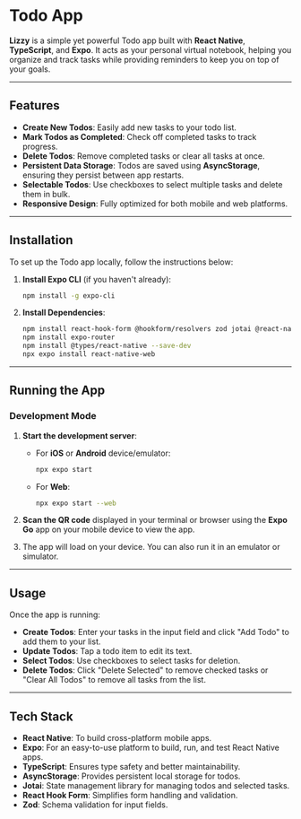 # Todo App

**Lizzy** is a simple yet powerful Todo app built with **React Native**, **TypeScript**, and **Expo**. It acts as your personal virtual notebook, helping you organize and track tasks while providing reminders to keep you on top of your goals.

---

## Features

- **Create New Todos**: Easily add new tasks to your todo list.
- **Mark Todos as Completed**: Check off completed tasks to track progress.
- **Delete Todos**: Remove completed tasks or clear all tasks at once.
- **Persistent Data Storage**: Todos are saved using **AsyncStorage**, ensuring they persist between app restarts.
- **Selectable Todos**: Use checkboxes to select multiple tasks and delete them in bulk.
- **Responsive Design**: Fully optimized for both mobile and web platforms.

---

## Installation

To set up the Todo app locally, follow the instructions below:

1. **Install Expo CLI** (if you haven't already):
   ```bash
   npm install -g expo-cli
   ```

2. **Install Dependencies**:
   ```bash
   npm install react-hook-form @hookform/resolvers zod jotai @react-native-async-storage/async-storage expo-checkbox
   npm install expo-router
   npm install @types/react-native --save-dev
   npx expo install react-native-web
   ```

---

## Running the App

### Development Mode

1. **Start the development server**:
   - For **iOS** or **Android** device/emulator:
     ```bash
     npx expo start
     ```
   - For **Web**:
     ```bash
     npx expo start --web
     ```

2. **Scan the QR code** displayed in your terminal or browser using the **Expo Go** app on your mobile device to view the app.

3. The app will load on your device. You can also run it in an emulator or simulator.

---

## Usage

Once the app is running:

- **Create Todos**: Enter your tasks in the input field and click "Add Todo" to add them to your list.
- **Update Todos**: Tap a todo item to edit its text.
- **Select Todos**: Use checkboxes to select tasks for deletion.
- **Delete Todos**: Click "Delete Selected" to remove checked tasks or "Clear All Todos" to remove all tasks from the list.

---

## Tech Stack

- **React Native**: To build cross-platform mobile apps.
- **Expo**: For an easy-to-use platform to build, run, and test React Native apps.
- **TypeScript**: Ensures type safety and better maintainability.
- **AsyncStorage**: Provides persistent local storage for todos.
- **Jotai**: State management library for managing todos and selected tasks.
- **React Hook Form**: Simplifies form handling and validation.
- **Zod**: Schema validation for input fields.

